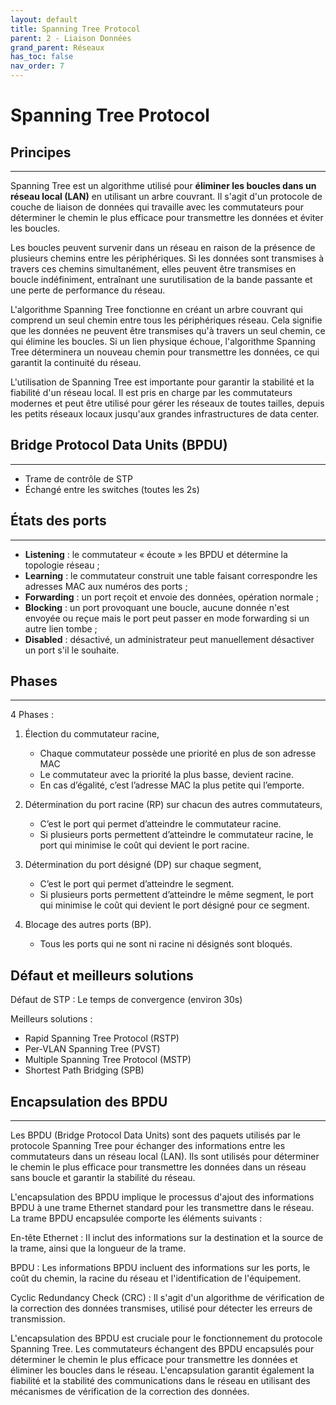 ```yaml
---
layout: default
title: Spanning Tree Protocol
parent: 2 - Liaison Données
grand_parent: Réseaux
has_toc: false
nav_order: 7
---
```


# Spanning Tree Protocol

## Principes

---

Spanning Tree est un algorithme utilisé pour **éliminer les boucles dans un réseau local (LAN)** en utilisant un arbre couvrant. Il s'agit d'un protocole de couche de liaison de données qui travaille avec les commutateurs pour déterminer le chemin le plus efficace pour transmettre les données et éviter les boucles.

Les boucles peuvent survenir dans un réseau en raison de la présence de plusieurs chemins entre les périphériques. Si les données sont transmises à travers ces chemins simultanément, elles peuvent être transmises en boucle indéfiniment, entraînant une surutilisation de la bande passante et une perte de performance du réseau.

L'algorithme Spanning Tree fonctionne en créant un arbre couvrant qui comprend un seul chemin entre tous les périphériques réseau. Cela signifie que les données ne peuvent être transmises qu'à travers un seul chemin, ce qui élimine les boucles. Si un lien physique échoue, l'algorithme Spanning Tree déterminera un nouveau chemin pour transmettre les données, ce qui garantit la continuité du réseau.

L'utilisation de Spanning Tree est importante pour garantir la stabilité et la fiabilité d'un réseau local. Il est pris en charge par les commutateurs modernes et peut être utilisé pour gérer les réseaux de toutes tailles, depuis les petits réseaux locaux jusqu'aux grandes infrastructures de data center.

## Bridge Protocol Data Units (BPDU)

---

- Trame de contrôle de STP
- Échangé entre les switches (toutes les 2s)

## États des ports

---

- **Listening** : le commutateur « écoute » les BPDU et détermine la topologie réseau ;
- **Learning** : le commutateur construit une table faisant correspondre les adresses MAC aux numéros des ports ;
- **Forwarding** : un port reçoit et envoie des données, opération normale ;
- **Blocking** : un port provoquant une boucle, aucune donnée n'est envoyée ou reçue mais le port peut passer en mode forwarding si un autre lien tombe ;
- **Disabled** : désactivé, un administrateur peut manuellement désactiver un port s'il le souhaite.

## Phases

---

4 Phases :

1. Élection du commutateur racine,

   - Chaque commutateur possède une priorité en plus de son adresse MAC
   - Le commutateur avec la priorité la plus basse, devient racine.
   - En cas d’égalité, c’est l’adresse MAC la plus petite qui l’emporte.

2. Détermination du port racine (RP) sur chacun des autres commutateurs,

   - C’est le port qui permet d’atteindre le commutateur racine.
   - Si plusieurs ports permettent d’atteindre le commutateur racine, le port qui minimise le coût qui devient le port racine.

3. Détermination du port désigné (DP) sur chaque segment,

   - C’est le port qui permet d’atteindre le segment.
   - Si plusieurs ports permettent d’atteindre le même segment, le port qui minimise le coût qui devient le port désigné pour ce segment.

4. Blocage des autres ports (BP).
   - Tous les ports qui ne sont ni racine ni désignés sont bloqués.

## Défaut et meilleurs solutions

Défaut de STP : Le temps de convergence (environ 30s)

Meilleurs solutions :

- Rapid Spanning Tree Protocol (RSTP)
- Per-VLAN Spanning Tree (PVST)
- Multiple Spanning Tree Protocol (MSTP)
- Shortest Path Bridging (SPB)

## Encapsulation des BPDU

---

Les BPDU (Bridge Protocol Data Units) sont des paquets utilisés par le protocole Spanning Tree pour échanger des informations entre les commutateurs dans un réseau local (LAN). Ils sont utilisés pour déterminer le chemin le plus efficace pour transmettre les données dans un réseau sans boucle et garantir la stabilité du réseau.

L'encapsulation des BPDU implique le processus d'ajout des informations BPDU à une trame Ethernet standard pour les transmettre dans le réseau. La trame BPDU encapsulée comporte les éléments suivants :

En-tête Ethernet : Il inclut des informations sur la destination et la source de la trame, ainsi que la longueur de la trame.

BPDU : Les informations BPDU incluent des informations sur les ports, le coût du chemin, la racine du réseau et l'identification de l'équipement.

Cyclic Redundancy Check (CRC) : Il s'agit d'un algorithme de vérification de la correction des données transmises, utilisé pour détecter les erreurs de transmission.

L'encapsulation des BPDU est cruciale pour le fonctionnement du protocole Spanning Tree. Les commutateurs échangent des BPDU encapsulés pour déterminer le chemin le plus efficace pour transmettre les données et éliminer les boucles dans le réseau. L'encapsulation garantit également la fiabilité et la stabilité des communications dans le réseau en utilisant des mécanismes de vérification de la correction des données.
